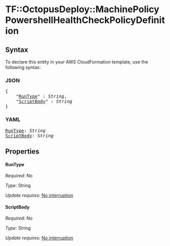 # TF::OctopusDeploy::MachinePolicy PowershellHealthCheckPolicyDefinition

## Syntax

To declare this entity in your AWS CloudFormation template, use the following syntax:

### JSON

<pre>
{
    "<a href="#runtype" title="RunType">RunType</a>" : <i>String</i>,
    "<a href="#scriptbody" title="ScriptBody">ScriptBody</a>" : <i>String</i>
}
</pre>

### YAML

<pre>
<a href="#runtype" title="RunType">RunType</a>: <i>String</i>
<a href="#scriptbody" title="ScriptBody">ScriptBody</a>: <i>String</i>
</pre>

## Properties

#### RunType

_Required_: No

_Type_: String

_Update requires_: [No interruption](https://docs.aws.amazon.com/AWSCloudFormation/latest/UserGuide/using-cfn-updating-stacks-update-behaviors.html#update-no-interrupt)

#### ScriptBody

_Required_: No

_Type_: String

_Update requires_: [No interruption](https://docs.aws.amazon.com/AWSCloudFormation/latest/UserGuide/using-cfn-updating-stacks-update-behaviors.html#update-no-interrupt)

